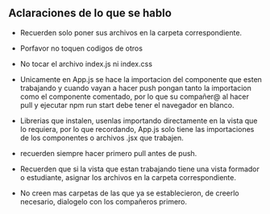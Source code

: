 ## Aclaraciones de lo que se hablo

- Recuerden solo poner sus archivos en la carpeta correspondiente.

- Porfavor no toquen codigos de otros

- No tocar el archivo index.js ni index.css

- Unicamente en App.js se hace la importacion del componente que esten trabajando y cuando vayan a hacer push pongan tanto la importacion como el componente comentado, por lo que su compañer@ al hacer pull y ejecutar npm run start debe tener el navegador en blanco.

- Librerias que instalen, usenlas importando directamente en la vista que lo requiera, por lo que recordando, App.js solo tiene las importaciones de los componentes o archivos .jsx que trabajen.

- recuerden siempre hacer primero pull antes de push.

- Recuerden que si la vista que estan trabajando tiene una vista formador o estudiante, asignar los archivos en la carpeta correspondiente.

- No creen mas carpetas de las que ya se establecieron, de creerlo necesario, dialogelo con los compañeros primero.
